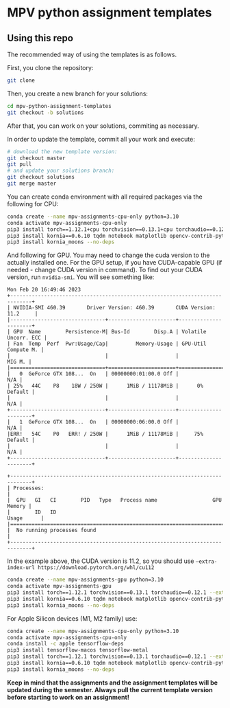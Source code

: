 # MPV python assignment templates
## Using this repo
The recommended way of using the templates is as follows.

First, you clone the repository:
```bash
git clone 
```

Then, you create a new branch for your solutions:
```bash
cd mpv-python-assignment-templates
git checkout -b solutions
```

After that, you can work on your solutions, commiting as necessary.

In order to update the template, commit all your work and execute:
```bash
# download the new template version:
git checkout master
git pull
# and update your solutions branch:
git checkout solutions
git merge master
```

You can create conda environment with all required packages via  the following for CPU:

```bash
conda create --name mpv-assignments-cpu-only python=3.10
conda activate mpv-assignments-cpu-only
pip3 install torch==1.12.1+cpu torchvision==0.13.1+cpu torchaudio==0.12.1 --extra-index-url https://download.pytorch.org/whl/cpu
pip3 install kornia==0.6.10 tqdm notebook matplotlib opencv-contrib-python==4.7.0.68 seaborn tensorboard tensorboardX ipywidgets widgetsnbextension
pip3 install kornia_moons --no-deps
```

And following for GPU. You may need to change the cuda version to the actually installed one.
For the GPU setup, if you have CUDA-capable GPU (if needed - change CUDA version in command). To find out your CUDA version, run `nvidia-smi`. You will see something like:

```
Mon Feb 20 16:49:46 2023       
+-----------------------------------------------------------------------------+
| NVIDIA-SMI 460.39       Driver Version: 460.39       CUDA Version: 11.2     |
|-------------------------------+----------------------+----------------------+
| GPU  Name        Persistence-M| Bus-Id        Disp.A | Volatile Uncorr. ECC |
| Fan  Temp  Perf  Pwr:Usage/Cap|         Memory-Usage | GPU-Util  Compute M. |
|                               |                      |               MIG M. |
|===============================+======================+======================|
|   0  GeForce GTX 108...  On   | 00000000:01:00.0 Off |                  N/A |
| 25%   44C    P8    18W / 250W |      1MiB / 11178MiB |      0%      Default |
|                               |                      |                  N/A |
+-------------------------------+----------------------+----------------------+
|   1  GeForce GTX 108...  On   | 00000000:06:00.0 Off |                  N/A |
|ERR!   54C    P0   ERR! / 250W |      1MiB / 11178MiB |     75%      Default |
|                               |                      |                  N/A |
+-------------------------------+----------------------+----------------------+
                                                                               
+-----------------------------------------------------------------------------+
| Processes:                                                                  |
|  GPU   GI   CI        PID   Type   Process name                  GPU Memory |
|        ID   ID                                                   Usage      |
|=============================================================================|
|  No running processes found                                                 |
+-----------------------------------------------------------------------------+
```
In the example above, the CUDA version is 11.2, so you should use `–extra-index-url https://download.pytorch.org/whl/cu112`



```bash
conda create --name mpv-assignments-gpu python=3.10
conda activate mpv-assignments-gpu
pip3 install torch==1.12.1 torchvision==0.13.1 torchaudio==0.12.1 --extra-index-url https://download.pytorch.org/whl/cu112
pip3 install kornia==0.6.10 tqdm notebook matplotlib opencv-contrib-python==4.7.0.68 seaborn tensorboard tensorboardX ipywidgets widgetsnbextension
pip3 install kornia_moons --no-deps
```

For Apple Silicon devices (M1, M2 family) use:

```bash
conda create --name mpv-assignments-cpu-only python=3.10
conda activate mpv-assignments-cpu-only
conda install -c apple tensorflow-deps
pip3 install tensorflow-macos tensorflow-metal
pip3 install torch==1.12.1 torchvision==0.13.1 torchaudio==0.12.1 --extra-index-url https://download.pytorch.org/whl/cpu
pip3 install kornia==0.6.10 tqdm notebook matplotlib opencv-contrib-python==4.7.0.68 seaborn tensorboard tensorboardX ipywidgets widgetsnbextension
pip3 install kornia_moons --no-deps
```

**Keep in mind that the assignments and the assignment templates will be updated during the semester.  Always pull the current template version before starting to work on an assignment!**
